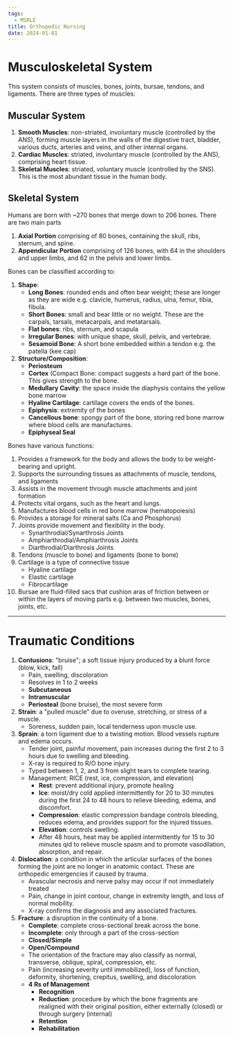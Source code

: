 ```yaml
---
tags:
  - MSRLE
title: Orthopedic Nursing
date: 2024-01-01
---
```

# Musculoskeletal System
This system consists of muscles, bones, joints, bursae, tendons, and ligaments. There are three types of muscles:
## Muscular System
1. **Smooth Muscles**: non-striated, involuntary muscle (controlled by the ANS), forming muscle layers in the walls of the digestive tract, bladder, various ducts, arteries and veins, and other internal organs.
2. **Cardiac Muscles**: striated, involuntary muscle (controlled by the ANS), comprising heart tissue.
3. **Skeletal Muscles**: striated, voluntary muscle (controlled by the SNS). This is the most abundant tissue in the human body.
## Skeletal System
Humans are born with ~270 bones that merge down to 206 bones. There are two main parts
1. **Axial Portion** comprising of 80 bones, containing the skull, ribs, sternum, and spine.
2. **Appendicular Portion** comprising of 126 bones, with 64 in the shoulders and upper limbs, and 62 in the pelvis and lower limbs.

Bones can be classified according to:
1. **Shape**:
	- **Long Bones**: rounded ends and often bear weight; these are longer as they are wide e.g. clavicle, humerus, radius, ulna, femur, tibia, fibula.
	- **Short Bones**: small and bear little or no weight. These are the carpals, tarsals, metacarpals, and metatarsals.
	- **Flat bones**: ribs, sternum, and scapula
	- **Irregular Bones**: with unique shape, skull, pelvis, and vertebrae.
	- **Sesamoid Bone**: A short bone embedded within a tendon e.g. the patella (kee cap)
2. **Structure/Composition**:
	- **Periosteum**
	- **Cortex** (Compact Bone: compact suggests a hard part of the bone. This gives strength to the bone.
	- **Medullary Cavity**: the space inside the diaphysis contains the yellow bone marrow
	- **Hyaline Cartilage**: cartilage covers the ends of the bones.
	- **Epiphysis**: extremity of the bones
	- **Cancellous bone**: spongy part of the bone, storing red bone marrow where blood cells are manufactures.
	- **Epiphyseal Seal**

Bones have various functions:
1. Provides a framework for the body and allows the body to be weight-bearing and upright.
2. Supports the surrounding tissues as attachments of muscle, tendons, and ligaments
3. Assists in the movement through muscle attachments and joint formation
4. Protects vital organs, such as the heart and lungs.
5. Manufactures blood cells in red bone marrow (hematopoiesis)
6. Provides a storage for mineral salts (Ca and Phosphorus)
7. Joints provide movement and flexibility in the body.
	- Synarthrodial/Synarthrosis Joints
	- Amphiarthrodial/Amphiarthrosis Joints
	- Diarthrodial/Diarthrosis Joints
8. Tendons (muscle to bone) and ligaments (bone to bone)
9. Cartilage is a type of connective tissue
	- Hyaline cartilage
	- Elastic cartilage
	- Fibrocartilage
10. Bursae are fluid-filled sacs that cushion aras of friction between or within the layers of moving parts e.g. between two muscles, bones, joints, etc.
___
# Traumatic Conditions
1. **Contusions**: "bruise"; a soft tissue injury produced by a blunt force (blow, kick, fall)
	- Pain, swelling, discoloration
	- Resolves in 1 to 2 weeks
	- **Subcutaneous**
	- **Intramuscular**
	- **Periosteal** (bone bruise), the most severe form
2. **Strain**: a "pulled muscle" due to overuse, stretching, or stress of a muscle.
	- Soreness, sudden pain, local tenderness upon muscle use.
3. **Sprain**: a torn ligament due to a twisting motion. Blood vessels rupture and edema occurs.
	- Tender joint, painful movement, pain increases during the first 2 to 3 hours due to swelling and bleeding.
	- X-ray is required to R/O bone injury.
	- Typed between 1, 2, and 3 from slight tears to complete tearing.
	- Management: RICE (rest, ice, compression, and elevation)
		- **Rest**: prevent additional injury, promote healing
		- **Ice**: moist/dry cold applied intermittently for 20 to 30 minutes during the first 24 to 48 hours to relieve bleeding, edema, and discomfort.
		- **Compression**: elastic compression bandage controls bleeding, reduces edema, and provides support for the injured tissues.
		- **Elevation**: controls swelling.
		- After 48 hours, heat may be applied intermittently for 15 to 30 minutes qid to relieve muscle spasm and to promote vasodilation, absorption, and repair.
4. **Dislocation**: a condition in which the articular surfaces of the bones forming the joint are no longer in anatomic contact. These are orthopedic emergencies if caused by trauma.
	- Avascular necrosis and nerve palsy may occur if not immediately treated
	- Pain, change in joint contour, change in extremity length, and loss of normal mobility.
	- X-ray confirms the diagnosis and any associated fractures.
5. **Fracture**: a disruption in the continuity of a bone.
	- **Complete**: complete cross-sectional break across the bone.
	- **Incomplete**: only through a part of the cross-section
	- **Closed/Simple**
	- **Open/Compound**
	- The orientation of the fracture may also classify as normal, transverse, oblique, spiral, compression, etc.
	- Pain (increasing severity until immobilized), loss of function, deformity, shortening, crepitus, swelling, and discoloration
	- **4 Rs of Management**
		- **Recognition**
		- **Reduction**: procedure by which the bone fragments are realigned with their original position, either externally (closed) or through surgery (internal)
		- **Retention**
		- **Rehabilitation**